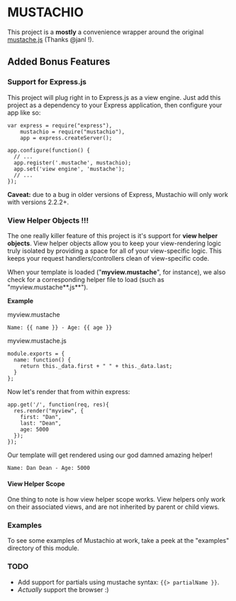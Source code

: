MUSTACHIO
=========

This project is a **mostly** a convenience wrapper around the original [mustache.js](http://github.com/janl/mustache.js) (Thanks @janl !).


Added Bonus Features
--------------------

### Support for Express.js ###

This project will plug right in to Express.js as a view engine. Just add this project as a dependency to your Express application, then configure your app like so:
    
    var express = require("express"),
        mustachio = require("mustachio"),
        app = express.createServer();

    app.configure(function() {
      // ...
      app.register('.mustache', mustachio);
      app.set('view engine', 'mustache');
      // ...
    });

**Caveat:** due to a bug in older versions of Express, Mustachio will only work with versions 2.2.2+.


### View Helper Objects !!! ###

The one really killer feature of this project is it's support for **view helper objects**. View helper objects allow you to keep your view-rendering logic truly isolated by providing a space for all of your view-specific logic. This keeps your request handlers/controllers clean of view-specific code.

When your template is loaded ("**myview.mustache**", for instance), we also check for a corresponding helper file to load (such as "myview.mustache**.js**").

**Example**

myview.mustache

    Name: {{ name }} - Age: {{ age }}

myview.mustache.js

    module.exports = {
      name: function() {
        return this._data.first + " " + this._data.last;
      }
    };

Now let's render that from within express:

    app.get('/', function(req, res){
      res.render("myview", {
        first: "Dan",
        last: "Dean",
        age: 5000
      });
    });

Our template will get rendered using our god damned amazing helper!

    Name: Dan Dean - Age: 5000


#### View Helper Scope ####

One thing to note is how view helper scope works. View helpers only work on their associated views, and are not inherited by parent or child views.


### Examples ###

To see some examples of Mustachio at work, take a peek at the "examples" directory of this module.


### TODO ###

* Add support for partials using mustache syntax: `{{> partialName }}`.
* *Actually* support the browser :)